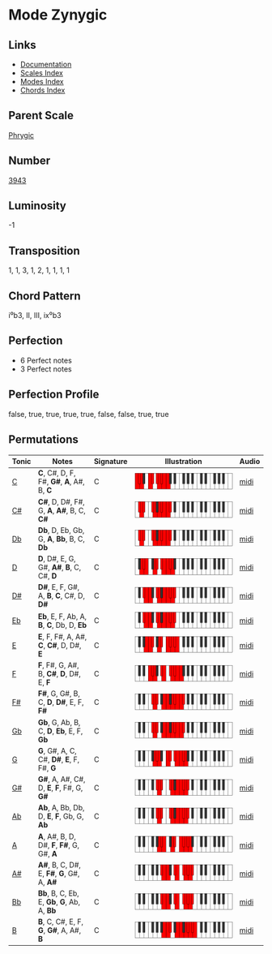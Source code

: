 # Mode Zynygic

## Links

- [Documentation](README.md)
- [Scales Index](Scales.md)
- [Modes Index](Modes.md)
- [Chords Index](Chords.md)

## Parent Scale

[Phrygic](ScalePhrygic.md)

## Number

[3943](https://ianring.com/musictheory/scales/3943)

## Luminosity

-1

## Transposition

1, 1, 3, 1, 2, 1, 1, 1, 1

## Chord Pattern

i⁰b3, II, III, ix⁰b3

## Perfection

- 6 Perfect notes
- 3 Perfect notes

## Perfection Profile

false, true, true, true, true, false, false, true, true

## Permutations

| Tonic | Notes | Signature | Illustration | Audio |
|-------|-------|-----------|--------------|-------|
| [C](ModeCNaturalZynygic.md) | **C**, C#, D, F, F#, **G#**, **A**, A#, B, **C** | C | ![CNaturalZynygic](ModeCNaturalZynygic.png) | [midi](https://github.com/edipermadi/music/blob/main/docs/ModeCNaturalZynygic.mid?raw=true) |
| [C#](ModeCSharpZynygic.md) | **C#**, D, D#, F#, G, **A**, **A#**, B, C, **C#** | C | ![CSharpZynygic](ModeCSharpZynygic.png) | [midi](https://github.com/edipermadi/music/blob/main/docs/ModeCSharpZynygic.mid?raw=true) |
| [Db](ModeDFlatZynygic.md) | **Db**, D, Eb, Gb, G, **A**, **Bb**, B, C, **Db** | C | ![DFlatZynygic](ModeDFlatZynygic.png) | [midi](https://github.com/edipermadi/music/blob/main/docs/ModeDFlatZynygic.mid?raw=true) |
| [D](ModeDNaturalZynygic.md) | **D**, D#, E, G, G#, **A#**, **B**, C, C#, **D** | C | ![DNaturalZynygic](ModeDNaturalZynygic.png) | [midi](https://github.com/edipermadi/music/blob/main/docs/ModeDNaturalZynygic.mid?raw=true) |
| [D#](ModeDSharpZynygic.md) | **D#**, E, F, G#, A, **B**, **C**, C#, D, **D#** | C | ![DSharpZynygic](ModeDSharpZynygic.png) | [midi](https://github.com/edipermadi/music/blob/main/docs/ModeDSharpZynygic.mid?raw=true) |
| [Eb](ModeEFlatZynygic.md) | **Eb**, E, F, Ab, A, **B**, **C**, Db, D, **Eb** | C | ![EFlatZynygic](ModeEFlatZynygic.png) | [midi](https://github.com/edipermadi/music/blob/main/docs/ModeEFlatZynygic.mid?raw=true) |
| [E](ModeENaturalZynygic.md) | **E**, F, F#, A, A#, **C**, **C#**, D, D#, **E** | C | ![ENaturalZynygic](ModeENaturalZynygic.png) | [midi](https://github.com/edipermadi/music/blob/main/docs/ModeENaturalZynygic.mid?raw=true) |
| [F](ModeFNaturalZynygic.md) | **F**, F#, G, A#, B, **C#**, **D**, D#, E, **F** | C | ![FNaturalZynygic](ModeFNaturalZynygic.png) | [midi](https://github.com/edipermadi/music/blob/main/docs/ModeFNaturalZynygic.mid?raw=true) |
| [F#](ModeFSharpZynygic.md) | **F#**, G, G#, B, C, **D**, **D#**, E, F, **F#** | C | ![FSharpZynygic](ModeFSharpZynygic.png) | [midi](https://github.com/edipermadi/music/blob/main/docs/ModeFSharpZynygic.mid?raw=true) |
| [Gb](ModeGFlatZynygic.md) | **Gb**, G, Ab, B, C, **D**, **Eb**, E, F, **Gb** | C | ![GFlatZynygic](ModeGFlatZynygic.png) | [midi](https://github.com/edipermadi/music/blob/main/docs/ModeGFlatZynygic.mid?raw=true) |
| [G](ModeGNaturalZynygic.md) | **G**, G#, A, C, C#, **D#**, **E**, F, F#, **G** | C | ![GNaturalZynygic](ModeGNaturalZynygic.png) | [midi](https://github.com/edipermadi/music/blob/main/docs/ModeGNaturalZynygic.mid?raw=true) |
| [G#](ModeGSharpZynygic.md) | **G#**, A, A#, C#, D, **E**, **F**, F#, G, **G#** | C | ![GSharpZynygic](ModeGSharpZynygic.png) | [midi](https://github.com/edipermadi/music/blob/main/docs/ModeGSharpZynygic.mid?raw=true) |
| [Ab](ModeAFlatZynygic.md) | **Ab**, A, Bb, Db, D, **E**, **F**, Gb, G, **Ab** | C | ![AFlatZynygic](ModeAFlatZynygic.png) | [midi](https://github.com/edipermadi/music/blob/main/docs/ModeAFlatZynygic.mid?raw=true) |
| [A](ModeANaturalZynygic.md) | **A**, A#, B, D, D#, **F**, **F#**, G, G#, **A** | C | ![ANaturalZynygic](ModeANaturalZynygic.png) | [midi](https://github.com/edipermadi/music/blob/main/docs/ModeANaturalZynygic.mid?raw=true) |
| [A#](ModeASharpZynygic.md) | **A#**, B, C, D#, E, **F#**, **G**, G#, A, **A#** | C | ![ASharpZynygic](ModeASharpZynygic.png) | [midi](https://github.com/edipermadi/music/blob/main/docs/ModeASharpZynygic.mid?raw=true) |
| [Bb](ModeBFlatZynygic.md) | **Bb**, B, C, Eb, E, **Gb**, **G**, Ab, A, **Bb** | C | ![BFlatZynygic](ModeBFlatZynygic.png) | [midi](https://github.com/edipermadi/music/blob/main/docs/ModeBFlatZynygic.mid?raw=true) |
| [B](ModeBNaturalZynygic.md) | **B**, C, C#, E, F, **G**, **G#**, A, A#, **B** | C | ![BNaturalZynygic](ModeBNaturalZynygic.png) | [midi](https://github.com/edipermadi/music/blob/main/docs/ModeBNaturalZynygic.mid?raw=true) |
